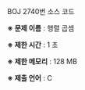 BOJ 2740번 소스 코드

<b>※ 문제 이름</b> : 행렬 곱셈

<b>※ 제한 시간</b> : 1 초

<b>※ 제한 메모리</b> : 128 MB

<b>※ 제출 언어</b> : C
